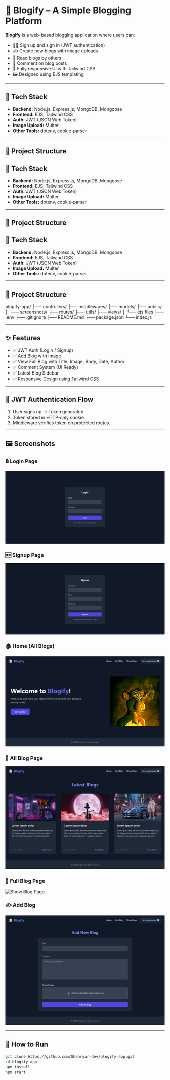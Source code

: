 # 📝 Blogify – A Simple Blogging Platform

**Blogify** is a web-based blogging application where users can:

- 🧑‍💻 Sign up and sign in (JWT authentication)
- ✍️ Create new blogs with image uploads
- 📖 Read blogs by others
- 💬 Comment on blog posts
- 📱 Fully responsive UI with Tailwind CSS
- 🖼️ Designed using EJS templating

---

## 🔧 Tech Stack

- **Backend:** Node.js, Express.js, MongoDB, Mongoose
- **Frontend:** EJS, Tailwind CSS
- **Auth:** JWT (JSON Web Token)
- **Image Upload:** Multer
- **Other Tools:** dotenv, cookie-parser

---

## 📁 Project Structure


## 🔧 Tech Stack

- **Backend:** Node.js, Express.js, MongoDB, Mongoose
- **Frontend:** EJS, Tailwind CSS
- **Auth:** JWT (JSON Web Token)
- **Image Upload:** Multer
- **Other Tools:** dotenv, cookie-parser

---

## 📁 Project Structure


## 🔧 Tech Stack

- **Backend:** Node.js, Express.js, MongoDB, Mongoose
- **Frontend:** EJS, Tailwind CSS
- **Auth:** JWT (JSON Web Token)
- **Image Upload:** Multer
- **Other Tools:** dotenv, cookie-parser

---

## 📁 Project Structure

blogify-app/
├── controllers/
├── middlewares/
├── models/
├── public/
│ └── screenshots/
├── routes/
├── utils/
├── views/
│ └── ejs files
├── .env
├── .gitignore
├── README.md
├── package.json
└── index.js


---

## ✨ Features

- ✅ JWT Auth (Login / Signup)
- ✅ Add Blog with Image
- ✅ View Full Blog with Title, Image, Body, Date, Author
- ✅ Comment System (UI Ready)
- ✅ Latest Blog Sidebar
- ✅ Responsive Design using Tailwind CSS

---

## 🔐 JWT Authentication Flow

1. User signs up → Token generated.
2. Token stored in HTTP-only cookie.
3. Middleware verifies token on protected routes.

---

## 🖼️ Screenshots

### 🔒 Login Page
![Login Page](./public/screenshots/login.png)

### 🆕 Signup Page
![Signup Page](./public/screenshots/signup.png)

### 🏠 Home (All Blogs)
![Home Page](./public/screenshots/home.png)

### 📄 All Blog Page
![Show Blog Page](./public/screenshots/show-all-blog.png)

### 📄 Full Blog Page
![Show Blog Page](./public/screenshots/show-single-blog.png)

### ✍️ Add Blog
![Add Blog](./public/screenshots/add.png)

---

## 🚀 How to Run

```bash
git clone https://github.com/Shehryar-dev/blogify-app.git
cd blogify-app
npm install
npm start
